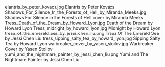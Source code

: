 elantris_by_peter_kovacs.jpg Elantris by Péter Kovács
Shadows_For_Silence_In_the_Forests_of_Hell_by_Miranda_Meeks.jpg Shadows For Silence in the Forests of Hell cover by Miranda Meeks
Tress_Death_of_the_Dream_by_Howard_Lyon.jpg Death of the Dream by Howard Lyon
Tress_midnight_by_howard_lyon.jpg Midnight by Howard Lyon
tress_of_the_emerald_sea_by_jessi_chen_liu.png Tress Of The Emerald Sea by Jessi Chen Liu
tress_sipping_salty_tea_by_howard_lyon.jpg Sipping Salty Tea by Howard Lyon
warbreaker_cover_by_yasen_stoilov.jpg Warbreaker Cover by Yasen Stoilov
yumi_and_the_nightmare_painter_by_jessi_chen_liu.png Yumi and The Nightmare Painter by Jessi Chen Liu
